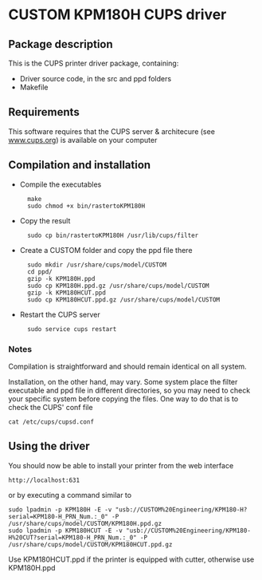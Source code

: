 # CUSTOM KPM180H CUPS driver

## Package description

This is the CUPS printer driver package, containing:

- Driver source code, in the src and ppd folders
- Makefile


## Requirements

This software requires that the CUPS server & architecure (see www.cups.org) is 
available on your computer


## Compilation and installation

- Compile the executables

        make
        sudo chmod +x bin/rastertoKPM180H


- Copy the result 

        sudo cp bin/rastertoKPM180H /usr/lib/cups/filter


- Create a CUSTOM folder and copy the ppd file there

        sudo mkdir /usr/share/cups/model/CUSTOM
        cd ppd/
        gzip -k KPM180H.ppd
        sudo cp KPM180H.ppd.gz /usr/share/cups/model/CUSTOM
        gzip -k KPM180HCUT.ppd
        sudo cp KPM180HCUT.ppd.gz /usr/share/cups/model/CUSTOM


- Restart the CUPS server

        sudo service cups restart


### Notes

Compilation is straightforward and should remain identical on all system.

Installation, on the other hand, may vary. Some system place the filter executable and ppd file in different directories, so you may need to check your specific system before copying the files. One way to do that is to check the CUPS' conf file

    cat /etc/cups/cupsd.conf 

## Using the driver

You should now be able to install your printer from the web interface

    http://localhost:631

or by executing a command similar to

    sudo lpadmin -p KPM180H -E -v "usb://CUSTOM%20Engineering/KPM180-H?serial=KPM180-H_PRN_Num.:_0" -P /usr/share/cups/model/CUSTOM/KPM180H.ppd.gz
    sudo lpadmin -p KPM180HCUT -E -v "usb://CUSTOM%20Engineering/KPM180-H%20CUT?serial=KPM180-H_PRN_Num.:_0" -P /usr/share/cups/model/CUSTOM/KPM180HCUT.ppd.gz

Use KPM180HCUT.ppd if the printer is equipped with cutter, otherwise use KPM180H.ppd

